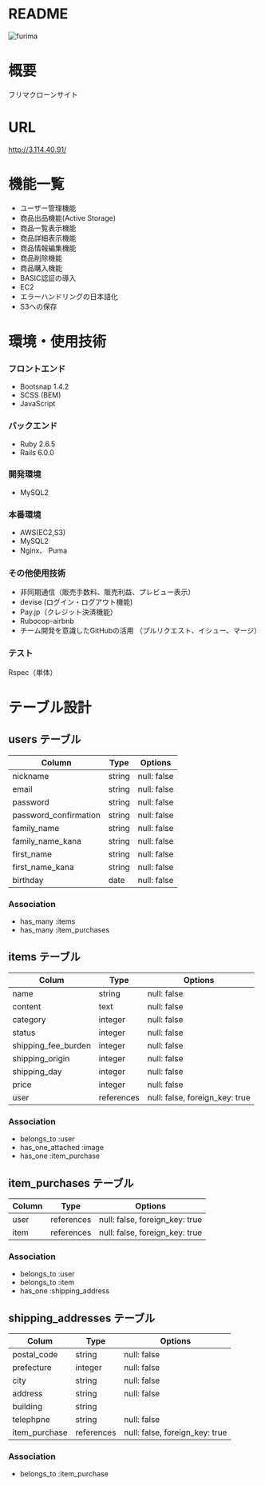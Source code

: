 # README
![furima](https://user-images.githubusercontent.com/69024430/96328717-0d9ab380-1081-11eb-8713-2a13cfbda195.jpg)


# 概要
フリマクローンサイト

# URL
 http://3.114.40.91/

# 機能一覧
- ユーザー管理機能
- 商品出品機能(Active Storage)
- 商品一覧表示機能
- 商品詳細表示機能
- 商品情報編集機能
- 商品削除機能
- 商品購入機能
- BASIC認証の導入
- EC2
- エラーハンドリングの日本語化
- S3への保存

# 環境・使用技術

### フロントエンド
* Bootsnap 1.4.2
* SCSS (BEM)
* JavaScript

### バックエンド
* Ruby 2.6.5
* Rails 6.0.0

### 開発環境
* MySQL2

### 本番環境
* AWS(EC2,S3)
* MySQL2
* Nginx、 Puma

### その他使用技術
* 非同期通信（販売手数料、販売利益、プレビュー表示）
* devise (ログイン・ログアウト機能)
* Pay.jp（クレジット決済機能）
* Rubocop-airbnb
* チーム開発を意識したGitHubの活用 （プルリクエスト、イシュー、マージ）

### テスト
Rspec（単体）


# テーブル設計

## users テーブル

| Column                | Type        | Options                            |
| --------------------- | ----------- | ---------------------------------- |
| nickname              | string      | null: false                        |
| email                 | string      | null: false                        |
| password              | string      | null: false                        |
| password_confirmation | string      | null: false                        |
| family_name           | string      | null: false                        |
| family_name_kana      | string      | null: false                        |
| first_name            | string      | null: false                        |
| first_name_kana       | string      | null: false                        |
| birthday              | date        | null: false                        |

### Association

- has_many :items
- has_many :item_purchases

## items テーブル

| Colum               | Type       | Options                        |
| ------------------- | ---------- | ------------------------------ |
| name                | string     | null: false                    |
| content             | text       | null: false                    |
| category            | integer    | null: false                    |
| status              | integer    | null: false                    |
| shipping_fee_burden | integer    | null: false                    |
| shipping_origin     | integer    | null: false                    |
| shipping_day        | integer    | null: false                    |
| price               | integer    | null: false                    |
| user                | references | null: false, foreign_key: true |

### Association

- belongs_to :user
- has_one_attached :image
- has_one :item_purchase

## item_purchases テーブル

| Column  | Type       | Options                        |
| ------- | ---------- | ------------------------------ |
| user    | references | null: false, foreign_key: true |
| item    | references | null: false, foreign_key: true |

### Association

- belongs_to :user
- belongs_to :item
- has_one :shipping_address

## shipping_addresses テーブル

| Colum         | Type       | Options                        |
| ------------- | ---------- | ------------------------------ |
| postal_code   | string     | null: false                    |
| prefecture    | integer    | null: false                    |
| city          | string     | null: false                    |
| address       | string     | null: false                    |
| building      | string     |                                |
| telephpne     | string     | null: false                    |
| item_purchase | references | null: false, foreign_key: true |

### Association

- belongs_to :item_purchase
